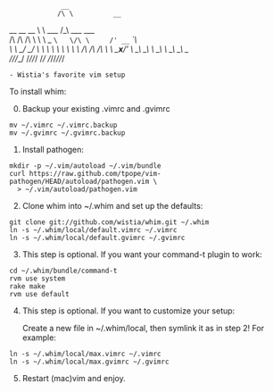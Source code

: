                  __                                 
                /\ \          __                    
   __  __  __   \ \ \___     /\_\        ___ ___    
  /\ \/\ \/\ \   \ \  _ `\   \/\ \     /' __` __`\  
  \ \ \_/ \_/ \   \ \ \ \ \   \ \ \    /\ \/\ \/\ \ 
   \ \___x___/'    \ \_\ \_\   \ \_\   \ \_\ \_\ \_\
    \/__//__/       \/_/\/_/    \/_/    \/_/\/_/\/_/
                                                    
    - Wistia's favorite vim setup


To install whim:

  0) Backup your existing .vimrc and .gvimrc

    mv ~/.vimrc ~/.vimrc.backup 
    mv ~/.gvimrc ~/.gvimrc.backup 

  1) Install pathogen:

    mkdir -p ~/.vim/autoload ~/.vim/bundle
    curl https://raw.github.com/tpope/vim-pathogen/HEAD/autoload/pathogen.vim \
      > ~/.vim/autoload/pathogen.vim


  2) Clone whim into ~/.whim and set up the defaults:

    git clone git://github.com/wistia/whim.git ~/.whim
    ln -s ~/.whim/local/default.vimrc ~/.vimrc
    ln -s ~/.whim/local/default.gvimrc ~/.gvimrc

  3) This step is optional. If you want your command-t plugin to work:

    cd ~/.whim/bundle/command-t
    rvm use system
    rake make
    rvm use default

  4) This step is optional. If you want to customize your setup:
     
     Create a new file in ~/.whim/local, 
      then symlink it as in step 2! For example:

    ln -s ~/.whim/local/max.vimrc ~/.vimrc
    ln -s ~/.whim/local/max.gvimrc ~/.gvimrc

  5) Restart (mac)vim and enjoy.
